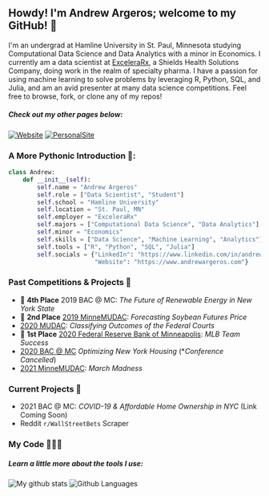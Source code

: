 ## Howdy! I'm Andrew Argeros; welcome to my GitHub! 👋

I'm an undergrad at Hamline University in St. Paul, Minnesota studying Computational Data Science and Data Analytics with a minor in Economics. I currently am a data scientist at [ExceleraRx](https://www.ExceleraRx.com), a Shields Health Solutions Company, doing work in the realm of specialty pharma. I have a passion for using machine learning to solve problems by leveraging R, Python, SQL, and Julia, and am an avid presenter at many data science competitions. Feel free to browse, fork, or clone any of my repos!

##### *Check out my other pages below:*

[![Website](https://img.shields.io/badge/linkedin-%230077B5.svg?&style=for-the-badge&logo=linkedin&logoColor=white)](https://www.linkedin.com/in/andrewargeros/)
[![PersonalSite](https://img.shields.io/static/v1?label=andrewargeros.com&message=Website&color=789ab7&style=for-the-badge)](https://www.andrewargeros.com)

### A More Pythonic Introduction 🐍:

```python
class Andrew:
    def __init__(self):
        self.name = "Andrew Argeros"
        self.role = ["Data Scientist", "Student"]
        self.school = "Hamline University"
        self.location = "St. Paul, MN"
        self.employer = "ExceleraRx"
        self.majors = ["Computational Data Science", "Data Analytics"]
        self.minor = "Economics"
        self.skills = ["Data Science", "Machine Learning", "Analytics"]
        self.tools = ["R", "Python", "SQL", "Julia"]
        self.socials = {"LinkedIn": "https://www.linkedin.com/in/andrewargeros",
                        "Website": "https://www.andrewargeros.com"}


```

### Past Competitions & Projects 🥼

- 🏅 **4th Place** 2019 BAC @ MC: *The Future of Renewable Energy in New York State*
- 🥈 **2nd Place** [2019 MinneMUDAC](https://www.github.com/andrewargeros/minnemudac): *Forecasting Soybean Futures Price*
- [2020 MUDAC](https://www.github.com/andrewargeros/mudac2020): *Classifying Outcomes of the Federal Courts*
- 🥇 **1st Place** [2020 Federal Reserve Bank of Minneapolis](https://www.github.com/andrewargeros/Federal-Reserve-2020-MLB-Team-Success): *MLB Team Success*
- [2020 BAC @ MC](https://www.github.com/andrewargeros/BAC-MC-2020) *Optimizing New York Housing* (**Conference Cancelled*)
- [2021 MinneMUDAC](https://www.github.com/andrewargeros/minnemudac-2021): *March Madness*

### Current Projects 🧪

- 2021 BAC @ MC: *COVID-19 & Affordable Home Ownership in NYC* (Link Coming Soon)
- Reddit `r/WallStreetBets` Scraper

### My Code ‍👨🏽‍💻

##### *Learn a little more about the tools I use:*

![My github stats](https://github-readme-stats.vercel.app/api?username=andrewargeros&show_icons=true&theme=prussian&count_private=True)
![Github Languages](https://github-readme-stats.vercel.app/api/top-langs/?username=andrewargeros&show_icons=true&layout=compact&theme=prussian&hide=html)
